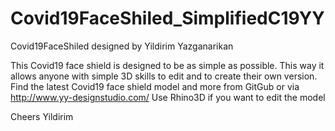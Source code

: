 # Covid19FaceShiled_SimplifiedC19YY
Covid19FaceShiled designed by Yildirim Yazganarikan

This Covid19 face shield is designed to be as simple as possible.
This way it allows anyone with simple 3D skills to edit and to create their own version.
Find the latest Covid19 face shield model and more from GitGub or via http://www.yy-designstudio.com/
Use Rhino3D if you want to edit the model

Cheers
Yildirim
